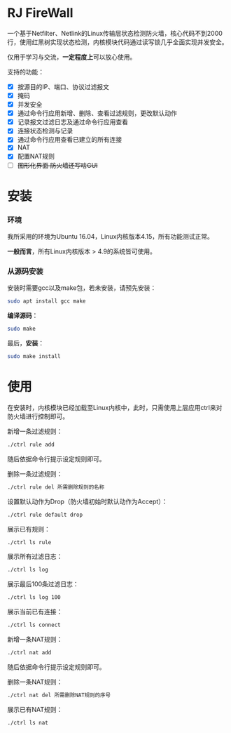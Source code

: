 # RJ FireWall

一个基于Netfilter、Netlink的Linux传输层状态检测防火墙，核心代码不到2000行，使用红黑树实现状态检测，内核模块代码通过读写锁几乎全面实现并发安全。

仅用于学习与交流，**一定程度上**可以放心使用。

支持的功能：
- [x] 按源目的IP、端口、协议过滤报文
- [x] 掩码
- [x] 并发安全
- [x] 通过命令行应用新增、删除、查看过滤规则，更改默认动作
- [x] 记录报文过滤日志及通过命令行应用查看
- [x] 连接状态检测与记录
- [x] 通过命令行应用查看已建立的所有连接
- [x] NAT
- [x] 配置NAT规则
- [ ] ~~图形化界面 防火墙还写啥GUI~~

# 安装

### 环境

我所采用的环境为Ubuntu 16.04，Linux内核版本4.15，所有功能测试正常。

**一般而言**，所有Linux内核版本 > 4.9的系统皆可使用。

### 从源码安装

安装时需要gcc以及make包，若未安装，请预先安装：
```bash
sudo apt install gcc make
```

**编译源码**：

```bash
sudo make
```

最后，**安装**：
```bash
sudo make install
```

# 使用

在安装时，内核模块已经加载至Linux内核中，此时，只需使用上层应用ctrl来对防火墙进行控制即可。

新增一条过滤规则：
```bash
./ctrl rule add
```
随后依据命令行提示设定规则即可。

删除一条过滤规则：
```bash
./ctrl rule del 所需删除规则的名称
```

设置默认动作为Drop（防火墙初始时默认动作为Accept）：
```bash
./ctrl rule default drop
```

展示已有规则：
```bash
./ctrl ls rule
```

展示所有过滤日志：
```bash
./ctrl ls log
```

展示最后100条过滤日志：
```bash
./ctrl ls log 100
```

展示当前已有连接：
```bash
./ctrl ls connect
```

新增一条NAT规则：
```bash
./ctrl nat add
```
随后依据命令行提示设定规则即可。

删除一条NAT规则：
```bash
./ctrl nat del 所需删除NAT规则的序号
```

展示已有NAT规则：
```bash
./ctrl ls nat
```